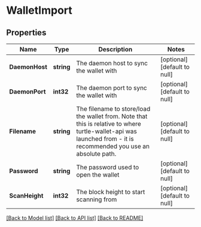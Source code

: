 # WalletImport

## Properties
Name | Type | Description | Notes
------------ | ------------- | ------------- | -------------
**DaemonHost** | **string** | The daemon host to sync the wallet with | [optional] [default to null]
**DaemonPort** | **int32** | The daemon port to sync the wallet with | [optional] [default to null]
**Filename** | **string** | The filename to store/load the wallet from. Note that this is relative to where turtle-wallet-api was launched from - it is recommended you use an absolute path. | [optional] [default to null]
**Password** | **string** | The password used to open the wallet | [optional] [default to null]
**ScanHeight** | **int32** | The block height to start scanning from | [optional] [default to null]

[[Back to Model list]](../README.md#documentation-for-models) [[Back to API list]](../README.md#documentation-for-api-endpoints) [[Back to README]](../README.md)


